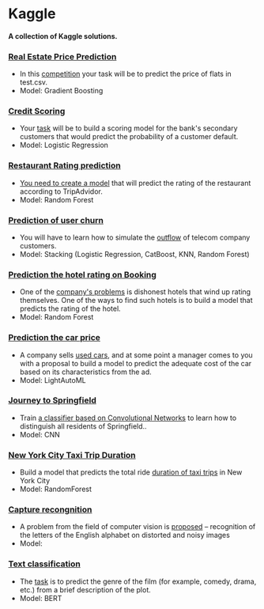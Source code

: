# Kaggle
#### A collection of Kaggle solutions.

### <a href=baseline.ipynb>Real Estate Price Prediction</a>
- In this <a href=https://www.kaggle.com/competitions/real-estate-price-prediction-moscow/>competition</a> your task will be to predict the price of flats in test.csv.
- Model: Gradient Boosting

### <a href=baseline-v1-sf-scoring.ipynb>Credit Scoring</a>
- Your <a href=https://www.kaggle.com/competitions/sf-scoring>task</a> will be to build a scoring model for the bank's secondary customers that would predict the probability of a customer default.
- Model: Logistic Regression

### <a href=alex-coch2-baseline-sf-tripadvisor-rating-v2-7.ipynb>Restaurant Rating prediction
- You <a href=https://www.kaggle.com/competitions/sf-dst-restaurant-rating>need to create a model</a> that will predict the rating of the restaurant according to TripAdvidor.
- Model: Random Forest

### <a href=notebookf57d97d448.ipynb>Prediction of user churn</a>
- You will have to learn how to simulate the <a href=https://www.kaggle.com/competitions/advanced-dls-spring-2021>outflow</a> of telecom company customers.
- Model: Stacking (Logistic Regression, CatBoost, KNN, Random Forest)


### <a href=notebook38cda55794-booking.ipynb>Prediction the hotel rating on Booking</a>
- One of the <a href=https://www.kaggle.com/competitions/sf-booking>company's problems</a> is dishonest hotels that wind up rating themselves. One of the ways to find such hotels is to build a model that predicts the rating of the hotel.
- Model: Random Forest


### <a href=lightautoml-competition-baseline.ipynb>Prediction the car price</a>
- A company sells <a href=https://www.kaggle.com/competitions/sf-dst-predict-car-price>used cars</a>, and at some point a manager comes to you with a proposal to build a model to predict the adequate cost of the car based on its characteristics from the ad.
- Model: LightAutoML

### <a href=classification-transfer-learning.ipynb>Journey to Springfield</a>
- Train <a href=https://www.kaggle.com/competitions/journey-springfield>a classifier based on Convolutional Networks</a> to learn how to distinguish all residents of Springfield..
- Model: CNN

### <a href=notebook-new-york-city-taxi-trip-duration.ipynb>New York City Taxi Trip Duration</a>
- Build a model that predicts the total ride <a href=https://www.kaggle.com/competitions/nyc-taxi-trip-duration>duration of taxi trips</a> in New York City
- Model: RandomForest

### <a href=capture-recognition.ipynb>Capture recongnition</a>
- A problem from the field of computer vision is <a href=https://www.kaggle.com/competitions/sf-captcha-recognition>proposed</a> – recognition of the letters of the English alphabet on distorted and noisy images
- Model: 

### <a href=fine-tuning-bert-ludwig-sf-nlp-movie-genre.ipynb>Text classification</a>
- The <a href=https://www.kaggle.com/competitions/sf-dl-movie-genre-classification>task</a> is to predict the genre of the film (for example, comedy, drama, etc.) from a brief description of the plot.
- Model: BERT